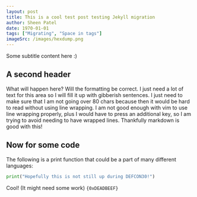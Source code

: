 ```yaml
---
layout: post
title: This is a cool test post testing Jekyll migration
author: Sheen Patel
date: 1970-01-01
tags: ["Migrating", "Space in tags"]
imageSrc: /images/hexdump.png
---
```


Some subtitle content here :)

## A second header
What will happen here? Will the formatting be correct. I just need a lot of 
text for this area so I will fill it up with gibberish sentences. I just need
to make sure that I am not going over 80 chars because then it would be hard
to read without using line wrapping. I am not good enough with vim to use line
wrapping properly, plus I would have to press an additional key, so I am trying
to avoid needing to have wrapped lines. Thankfully markdown is good with this!

## Now for some code
The following is a print function that could be a part of 
many different languages:
```py
print("Hopefully this is not still up during DEFCON30!")
```
Cool! (It might need some work) `{0xDEADBEEF}`
